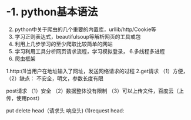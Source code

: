 # -1. python基本语法
2. python中关于爬虫的几个重要的内置库，urllib/http/Cookie等
3. 学习正则表达式，beautifulsoup等解析网页的工具或包
4. 利用上几步学习的至少爬取比较简单的网站
5. 学习利用工具分析网页请求流程，学习模拟登录，
6.多线程多进程
7. 爬虫框架



1.http:(1)当用户在地址输入了网址，发送网络请求的过程
2.get请求
（1）方便，
（2）缺点： 不安全，明文，参数长度有限

  post请求
  （1）安全
  （2）数据整体没有限制
  （3）可以上传文件，百度云（上传，使用post）
  
  put
  delete
  head（请求头 响应头)
  (1)request head: 
